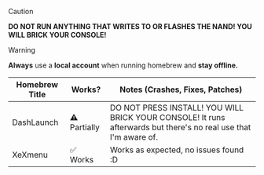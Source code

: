 > [!CAUTION]
> **DO NOT RUN ANYTHING THAT WRITES TO OR FLASHES THE NAND! YOU WILL BRICK YOUR CONSOLE!**

> [!WARNING]
> **Always** use a **local account** when running homebrew and **stay offline.**

| Homebrew Title | Works? | Notes (Crashes, Fixes, Patches) |
|----------------|--------------|--------------------------------------|
| DashLaunch     | ⚠️ Partially | DO NOT PRESS INSTALL! YOU WILL BRICK YOUR CONSOLE! It runs afterwards but there's no real use that I'm aware of. |
| XeXmenu        | ✅ Works     | Works as expected, no issues found :D |
